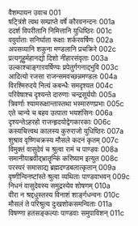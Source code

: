 वैशम्पायन उवाच	001  
षट्त्रिंशे त्वथ सम्प्राप्ते वर्षे कौरवनन्दनः	001a  
ददर्श विपरीतानि निमित्तानि युधिष्ठिरः	001c  
ववुर्वाताः सनिर्घाता रूक्षाः शर्करवर्षिणः	002a  
अपसव्यानि शकुना मण्डलानि प्रचक्रिरे	002c  
प्रत्यगूहुर्महानद्यो दिशो नीहारसंवृताः	003a  
उल्काश्चाङ्गारवर्षिण्यः प्रपेतुर्गगनाद्भुवि	003c  
आदित्यो रजसा राजन्समवच्छन्नमण्डलः	004a  
विरश्मिरुदये नित्यं कबन्धैः समदृश्यत	004c  
परिवेषाश्च दृश्यन्ते दारुणाः चन्द्रसूर्ययोः	005a  
त्रिवर्णाः श्यामरूक्षान्तास्तथा भस्मारुणप्रभाः	005c  
एते चान्ये च बहव उत्पाता भयशंसिनः	006a  
दृश्यन्तेऽहरहो राजन्हृदयोद्वेगकारकाः	006c  
कस्यचित्त्वथ कालस्य कुरुराजो युधिष्ठिरः	007a  
शुश्राव वृष्णिचक्रस्य मौसले कदनं कृतम्	007c  
विमुक्तं वासुदेवं च श्रुत्वा रामं च पाण्डवः	008a  
समानीयाब्रवीद्भ्रातॄन्किं करिष्याम इत्युत	008c  
परस्परं समासाद्य ब्रह्मदण्डबलात्कृतान्	009a  
वृष्णीन्विनष्टांस्ते श्रुत्वा व्यथिताः पाण्डवाभवन्	009c  
निधनं वासुदेवस्य समुद्रस्येव शोषणम्	010a  
वीरा न श्रद्दधुस्तस्य विनाशं शार्ङ्गधन्वनः	010c  
मौसलं ते परिश्रुत्य दुःखशोकसमन्विताः	011a  
विषण्णा हतसङ्कल्पाः पाण्डवाः समुपाविशन्	011c  
